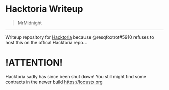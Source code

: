 # Hacktoria Writeup
>MrMidnight

--------

Writeup repository for [Hacktoria](https://hacktoria.com/) because @resqfoxtrot#5910 refuses to host this on the offical Hacktoria repo...

# !ATTENTION!
Hacktoria sadly has since been shut down! You still might find some contracts in the newer build https://locustx.org
